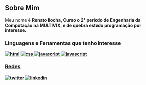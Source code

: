<h2>Sobre Mim</h2>
<p>Meu nome é <strong>Renato Rocha<strong>, Curso o 2° periodo de Engenharia da Computação na MULTIVIX, e de quebra estudo programação por interesse.</p>
<p align="left">
<h3>Linguagens e Ferramentas que tenho interesse</h3>
<a href="https://developer.mozilla.org/pt-BR/docs/Web/HTML" type="blank"> <img src="https://img.shields.io/badge/HTML5-E34F26?style=for-the-badge&logo=html5&logoColor=white" alt="html"/>
<a href="https://developer.mozilla.org/pt-BR/docs/Web/CSS" type="blank"> <img src="https://img.shields.io/badge/CSS3-1572B6?style=for-the-badge&logo=css3&logoColor=white" alt="css"/>
<a href="https://developer.mozilla.org/pt-BR/docs/Web/JavaScript" type="blank"> <img src="https://img.shields.io/badge/JavaScript-F7DF1E?style=for-the-badge&logo=javascript&logoColor=black" alt="javascript"/>
<a href="https://www.typescriptlang.org" type="blank"> <img src="https://img.shields.io/badge/TypeScript-007ACC?style=for-the-badge&logo=typescript&logoColor=white" alt="javascript"/>



  <h3>Redes</h3>
<a href="" target="blank"><img align="center" src="https://img.shields.io/badge/Twitter-1DA1F2?style=for-the-badge&logo=twitter&logoColor=white" alt="twitter"/></a>
<a href="https://www.linkedin.com/in/renato-rocha-72a247213/" target="blank"><img align="center" src="https://img.shields.io/badge/LinkedIn-0077B5?style=for-the-badge&logo=linkedin&logoColor=white" alt="linkedin" /></a>
  </p>
